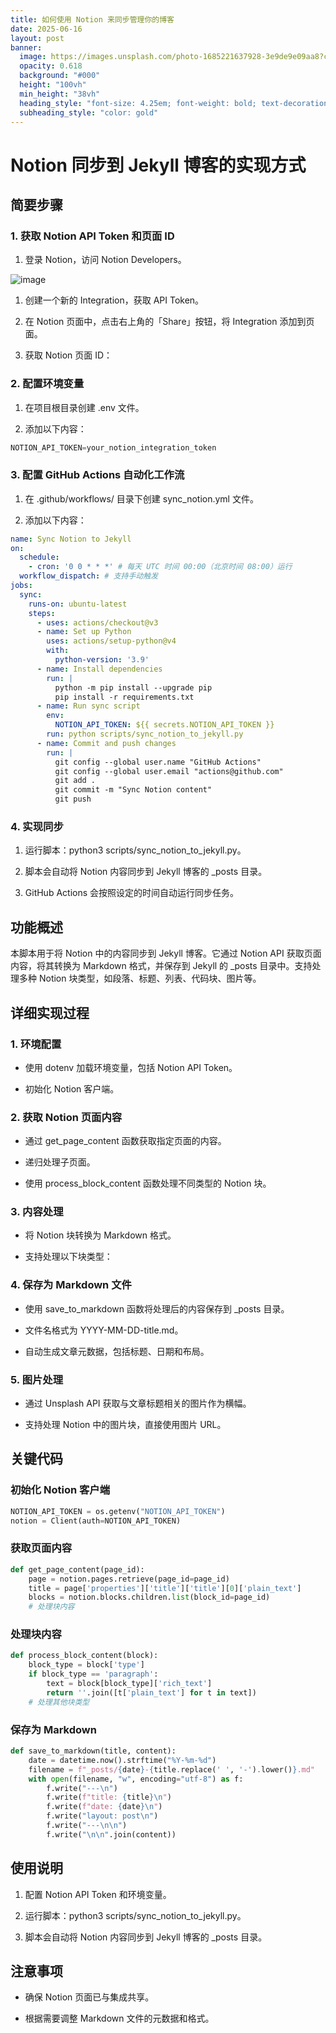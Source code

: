```yaml
---
title: 如何使用 Notion 来同步管理你的博客
date: 2025-06-16
layout: post
banner:
  image: https://images.unsplash.com/photo-1685221637928-3e9de9e09aa8?crop=entropy&cs=tinysrgb&fit=max&fm=jpg&ixid=M3w2OTIwMzJ8MHwxfHJhbmRvbXx8fHx8fHx8fDE3NTAwNjI2NTZ8&ixlib=rb-4.1.0&q=80&w=1080
  opacity: 0.618
  background: "#000"
  height: "100vh"
  min_height: "38vh"
  heading_style: "font-size: 4.25em; font-weight: bold; text-decoration: underline"
  subheading_style: "color: gold"
---
```


# Notion 同步到 Jekyll 博客的实现方式

## 简要步骤

### 1. 获取 Notion API Token 和页面 ID

1. 登录 Notion，访问 Notion Developers。

![image](https://prod-files-secure.s3.us-west-2.amazonaws.com/a7a0cc5a-89b9-4cda-8686-1fba0ca52f40/d19c1afe-dea5-4312-9333-786b0ba83054/image.png?X-Amz-Algorithm=AWS4-HMAC-SHA256&X-Amz-Content-Sha256=UNSIGNED-PAYLOAD&X-Amz-Credential=ASIAZI2LB466QD43SNXY%2F20250616%2Fus-west-2%2Fs3%2Faws4_request&X-Amz-Date=20250616T083056Z&X-Amz-Expires=3600&X-Amz-Security-Token=IQoJb3JpZ2luX2VjEG8aCXVzLXdlc3QtMiJGMEQCIDkK75J9%2FAAegYhZo%2FyrDO30YvIFkNKt0KOe3m%2BEVs34AiApDjvfTFV1g0%2FdPPABMsitWOwPmeWyX8fgTZUq2d%2F0DSr%2FAwhYEAAaDDYzNzQyMzE4MzgwNSIMAqLK7AgbM3pkIDrqKtwD6T0qUiJHKyp969IsmVi0laVwnO5hpMXYwaDUE4VxI5n6%2FBzEy8haUaAVLuo3CVHqO3tHPTe7iLu5PI%2FkjNeG7pSB90grBdWXRw92TSk8vSp6RUvcdHSxI9lNfhEgUxVcYHIBFEvw8HRsBbWGzxspArd%2F1%2BQfadjxsMV0YL0T%2FjYR8Snd7NQ5UtIyxwH9HAFeGgkdUBblw0%2FqNfxXv7KZTYcqg7WvCvu%2FsJ3k53UQw%2FGOnC8%2BMfABfo27vMyqHwi%2BZsQx5hi65eBia8mly8dZxmGzbevuI9GTpwc2rUjbHgmt3rrU8qYTSdCI4F3fXTCW%2BfJPc64AzrB7tpAIlVfmES2zpULjyUj7y8WxaAv6VZ2NWNclV4F3lvON7J3YAgT33RuuG%2B2jLXQsqf%2B71nyNmuSvH1vLXyph80bYyjLDX0YiMFoRFEUo4aUpJua74WN5rBvMtBL2dqH8VmieRbQMzRl3B8q02WFFR7Hw5qQiYiZhGDjdZPGlNXebP3Ocf22UOKup6uXoe6YQjGTyIr5SI%2F%2F55hmjLknfCC%2Fp6O7fLu5O8mFMYXR%2BsQ8yZBlQhhCdDOvxArg4KJWoqCPQRteFYUn6stlkI%2BNclj87bDJjUZhZRTJejs%2Bnjf68DLcwmYm%2FwgY6pgHO0nBfw7ECDtohVFg5KJ5jLMCH9Bf6t7QjwtN0zhB5HuKA2CahBM46UeWonmdB%2FfBhZWS3jKO26MzvVAV9EThFvS9uQWzrKMbss9AXP9Rr%2Fplq2OjqbE4rQJTYNfeepXv1DwdKt8q1At0E15GiLlx06WuQpi8Ni%2FuVLHGtqaI6LUSKzUWHoirUquUtNGPaIJWNtNtPrPd7s2cgtzKTn25tWTwLvHp7&X-Amz-Signature=5b51f082b97e98e04d5c66aa45888167a1d05fd7035822d128fce5123fc463c9&X-Amz-SignedHeaders=host&x-amz-checksum-mode=ENABLED&x-id=GetObject)

1. 创建一个新的 Integration，获取 API Token。

1. 在 Notion 页面中，点击右上角的「Share」按钮，将 Integration 添加到页面。

1. 获取 Notion 页面 ID：


### 2. 配置环境变量

1. 在项目根目录创建 .env 文件。

1. 添加以下内容：

```javascript
NOTION_API_TOKEN=your_notion_integration_token
```

### 3. 配置 GitHub Actions 自动化工作流

1. 在 .github/workflows/ 目录下创建 sync_notion.yml 文件。

1. 添加以下内容：

```yaml
name: Sync Notion to Jekyll
on:
  schedule:
    - cron: '0 0 * * *' # 每天 UTC 时间 00:00（北京时间 08:00）运行
  workflow_dispatch: # 支持手动触发
jobs:
  sync:
    runs-on: ubuntu-latest
    steps:
      - uses: actions/checkout@v3
      - name: Set up Python
        uses: actions/setup-python@v4
        with:
          python-version: '3.9'
      - name: Install dependencies
        run: |
          python -m pip install --upgrade pip
          pip install -r requirements.txt
      - name: Run sync script
        env:
          NOTION_API_TOKEN: ${{ secrets.NOTION_API_TOKEN }}
        run: python scripts/sync_notion_to_jekyll.py
      - name: Commit and push changes
        run: |
          git config --global user.name "GitHub Actions"
          git config --global user.email "actions@github.com"
          git add .
          git commit -m "Sync Notion content"
          git push
```

### 4. 实现同步

1. 运行脚本：python3 scripts/sync_notion_to_jekyll.py。

1. 脚本会自动将 Notion 内容同步到 Jekyll 博客的 _posts 目录。

1. GitHub Actions 会按照设定的时间自动运行同步任务。

## 功能概述

本脚本用于将 Notion 中的内容同步到 Jekyll 博客。它通过 Notion API 获取页面内容，将其转换为 Markdown 格式，并保存到 Jekyll 的 _posts 目录中。支持处理多种 Notion 块类型，如段落、标题、列表、代码块、图片等。

## 详细实现过程

### 1. 环境配置

- 使用 dotenv 加载环境变量，包括 Notion API Token。

- 初始化 Notion 客户端。

### 2. 获取 Notion 页面内容

- 通过 get_page_content 函数获取指定页面的内容。

- 递归处理子页面。

- 使用 process_block_content 函数处理不同类型的 Notion 块。

### 3. 内容处理

- 将 Notion 块转换为 Markdown 格式。

- 支持处理以下块类型：


### 4. 保存为 Markdown 文件

- 使用 save_to_markdown 函数将处理后的内容保存到 _posts 目录。

- 文件名格式为 YYYY-MM-DD-title.md。

- 自动生成文章元数据，包括标题、日期和布局。

### 5. 图片处理

- 通过 Unsplash API 获取与文章标题相关的图片作为横幅。

- 支持处理 Notion 中的图片块，直接使用图片 URL。

## 关键代码

### 初始化 Notion 客户端

```python
NOTION_API_TOKEN = os.getenv("NOTION_API_TOKEN")
notion = Client(auth=NOTION_API_TOKEN)
```

### 获取页面内容

```python
def get_page_content(page_id):
    page = notion.pages.retrieve(page_id=page_id)
    title = page['properties']['title']['title'][0]['plain_text']
    blocks = notion.blocks.children.list(block_id=page_id)
    # 处理块内容
```

### 处理块内容

```python
def process_block_content(block):
    block_type = block['type']
    if block_type == 'paragraph':
        text = block[block_type]['rich_text']
        return ''.join([t['plain_text'] for t in text])
    # 处理其他块类型
```

### 保存为 Markdown

```python
def save_to_markdown(title, content):
    date = datetime.now().strftime("%Y-%m-%d")
    filename = f"_posts/{date}-{title.replace(' ', '-').lower()}.md"
    with open(filename, "w", encoding="utf-8") as f:
        f.write("---\n")
        f.write(f"title: {title}\n")
        f.write(f"date: {date}\n")
        f.write("layout: post\n")
        f.write("---\n\n")
        f.write("\n\n".join(content))
```

## 使用说明

1. 配置 Notion API Token 和环境变量。

1. 运行脚本：python3 scripts/sync_notion_to_jekyll.py。

1. 脚本会自动将 Notion 内容同步到 Jekyll 博客的 _posts 目录。

## 注意事项

- 确保 Notion 页面已与集成共享。

- 根据需要调整 Markdown 文件的元数据和格式。